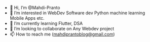 - 👋 Hi, I’m @Mahdi-Pranto
- 👀 I’m interested in WebDev Software dev Python machine learning Mobile Apps etc.
- 🌱 I’m currently learning Flutter, DSA
- 💞️ I’m looking to collaborate on Any Webdev project
- 📫 How to reach me (mahdiprantoblog@gmail.com)

<!---
Mahdi-Pranto/Mahdi-Pranto is a ✨ special ✨ repository because its `README.md` (this file) appears on your GitHub profile.
You can click the Preview link to take a look at your changes.
--->
